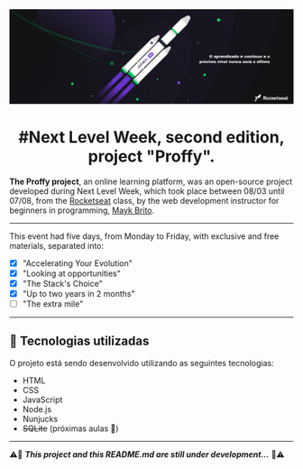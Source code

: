<img width="auto" src="https://github.com/Laercio2/Next-Level-Week-2/blob/master/banner.png">

<h1 align="center">#Next Level Week, second edition, project "Proffy".</h1>

**The Proffy project**, an online learning platform, was an open-source project developed during Next Level Week, which took place between 08/03 until 07/08, from the [Rocketseat](https://github.com/rocketseat) class, by the web development instructor for beginners in programming, [Mayk Brito](https://github.com/maykbrito).

---

This event had five days, from Monday to Friday, with exclusive and free materials, separated into:
- [x] "Accelerating Your Evolution"
- [x] "Looking at opportunities"
- [x] "The Stack's Choice"
- [x] "Up to two years in 2 months"
- [ ] "The extra mile"

---
## 🚀 Tecnologias utilizadas

O projeto está sendo desenvolvido utilizando as seguintes tecnologias:

- HTML
- CSS
- JavaScript
- Node.js 
- Nunjucks 
- <s>SQLite</s> (próximas aulas 🚧)
---

⚠️🚧 ***This project and this README.md are still under development...*** 🚧⚠️
